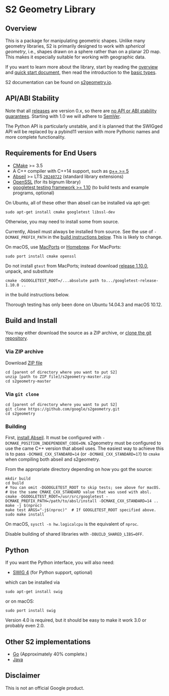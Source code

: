 # S2 Geometry Library

## Overview

This is a package for manipulating geometric shapes. Unlike many geometry
libraries, S2 is primarily designed to work with _spherical geometry_, i.e.,
shapes drawn on a sphere rather than on a planar 2D map. This makes it
especially suitable for working with geographic data.

If you want to learn more about the library, start by reading the
[overview](http://s2geometry.io/about/overview) and [quick start
document](http://s2geometry.io/devguide/cpp/quickstart), then read the
introduction to the [basic types](http://s2geometry.io/devguide/basic_types).

S2 documentation can be found on [s2geometry.io](http://s2geometry.io).

## API/ABI Stability

Note that all [releases](https://github.com/google/s2geometry/releases) are
version 0.x, so there are
[no API or ABI stability guarantees](https://semver.org/#spec-item-4).
Starting with 1.0 we will adhere to [SemVer](https://semver.org/).

The Python API is particularly unstable, and it is planned that the SWIGged
API will be replaced by a pybind11 version with more Pythonic names and more
complete functionality.

## Requirements for End Users

*   [CMake](http://www.cmake.org/) >= 3.5
*   A C++ compiler with C++14 support, such as [g++ >= 5](https://gcc.gnu.org/)
*   [Abseil](https://github.com/abseil/abseil-cpp) >= LTS
    [`20240722`](https://github.com/abseil/abseil-cpp/releases/tag/20240722.0)
    (standard library extensions)
*   [OpenSSL](https://github.com/openssl/openssl) (for its bignum library)
*   [googletest testing framework >= 1.10](https://github.com/google/googletest)
    (to build tests and example programs, optional)

On Ubuntu, all of these other than abseil can be installed via apt-get:

```
sudo apt-get install cmake googletest libssl-dev
```

Otherwise, you may need to install some from source.

Currently, Abseil must always be installed from source.  See the use of
`-DCMAKE_PREFIX_PATH` in the [build instructions below](#building).
This is likely to change.

On macOS, use [MacPorts](http://www.macports.org/) or
[Homebrew](http://brew.sh/).  For MacPorts:

```
sudo port install cmake openssl
```

Do not install `gtest` from MacPorts; instead download [release
1.10.0](https://github.com/google/googletest/releases/tag/release-1.10.0), unpack,
and substitute

```
cmake -DGOOGLETEST_ROOT=/...absolute path to.../googletest-release-1.10.0 ..
```

in the build instructions below.

Thorough testing has only been done on Ubuntu 14.04.3 and macOS 10.12.

## Build and Install

You may either download the source as a ZIP archive, or [clone the git
repository](https://help.github.com/articles/cloning-a-repository/).

### Via ZIP archive

Download [ZIP file](https://github.com/google/s2geometry/archive/master.zip)

```
cd [parent of directory where you want to put S2]
unzip [path to ZIP file]/s2geometry-master.zip
cd s2geometry-master
```

### Via `git clone`

```
cd [parent of directory where you want to put S2]
git clone https://github.com/google/s2geometry.git
cd s2geometry
```

### Building

First, [install Abseil](https://github.com/abseil/abseil-cpp/blob/master/CMake/README.md#traditional-cmake-set-up).
It must be configured with `-DCMAKE_POSITION_INDEPENDENT_CODE=ON`.
s2geometry must be configured to use the came C++ version that
abseil uses.  The easiest way to achieve this is to pass
`-DCMAKE_CXX_STANDARD=14` (or `-DCMAKE_CXX_STANDARD=17`) to `cmake`
when compiling both abseil and s2geometry.

From the appropriate directory depending on how you got the source:

```
mkdir build
cd build
# You can omit -DGOOGLETEST_ROOT to skip tests; see above for macOS.
# Use the same CMAKE_CXX_STANDARD value that was used with absl.
cmake -DGOOGLETEST_ROOT=/usr/src/googletest -DCMAKE_PREFIX_PATH=/path/to/absl/install -DCMAKE_CXX_STANDARD=14 ..
make -j $(nproc)
make test ARGS="-j$(nproc)"  # If GOOGLETEST_ROOT specified above.
sudo make install
```

On macOS, `sysctl -n hw.logicalcpu` is the equivalent of `nproc`.

Disable building of shared libraries with `-DBUILD_SHARED_LIBS=OFF`.

## Python

If you want the Python interface, you will also need:

* [SWIG 4](https://github.com/swig/swig) (for Python support, optional)

which can be installed via

```
sudo apt-get install swig
```

or on macOS:

```
sudo port install swig
```
Version 4.0 is required, but it should be easy to make it work 3.0 or probably
even 2.0.

## Other S2 implementations

* [Go](https://github.com/golang/geo) (Approximately 40% complete.)
* [Java](https://github.com/google/s2-geometry-library-java)

## Disclaimer

This is not an official Google product.
